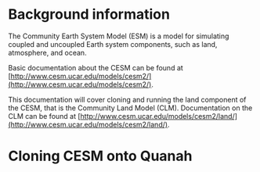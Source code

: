 <!--
this file can be used to load and run
CESM on TTU quanah cluster
-->

# Background information

The Community Earth System Model (ESM) is a model for simulating coupled and
uncoupled Earth system components, such as land, atmosphere, and ocean.

Basic documentation about the CESM can be found at
[http://www.cesm.ucar.edu/models/cesm2/](http://www.cesm.ucar.edu/models/cesm2/).

This documentation will cover cloning and running the land component of the CESM,
that is the Community Land Model (CLM). Documentation on the CLM can be found at 
[http://www.cesm.ucar.edu/models/cesm2/land/](http://www.cesm.ucar.edu/models/cesm2/land/).

# Cloning CESM onto Quanah
